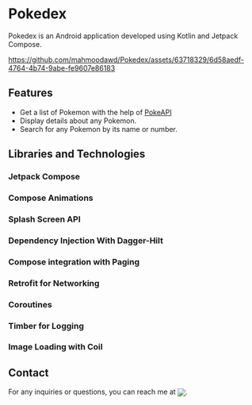 
# Pokedex

Pokedex is an Android application developed using Kotlin and Jetpack Compose.



https://github.com/mahmoodawd/Pokedex/assets/63718329/6d58aedf-4764-4b74-9abe-fe9607e86183



## Features
- Get a list of Pokemon with the help of [PokeAPI](https://pokeapi.co/)
- Display details about any Pokemon.
- Search for any Pokemon by its name or number.

## Libraries and Technologies

### Jetpack Compose
### Compose Animations
### Splash Screen API
### Dependency Injection With Dagger-Hilt
### Compose integration with Paging
### Retrofit for Networking 
### Coroutines
### Timber for Logging
### Image Loading with Coil






## Contact

For any inquiries or questions, you can reach me at [<img align="center" src="https://img.shields.io/badge/gmail-%23FF0000?style=plastic&logo=gmail&logoColor=white"/>](mailto:mahmooodawd@gmail.com).
